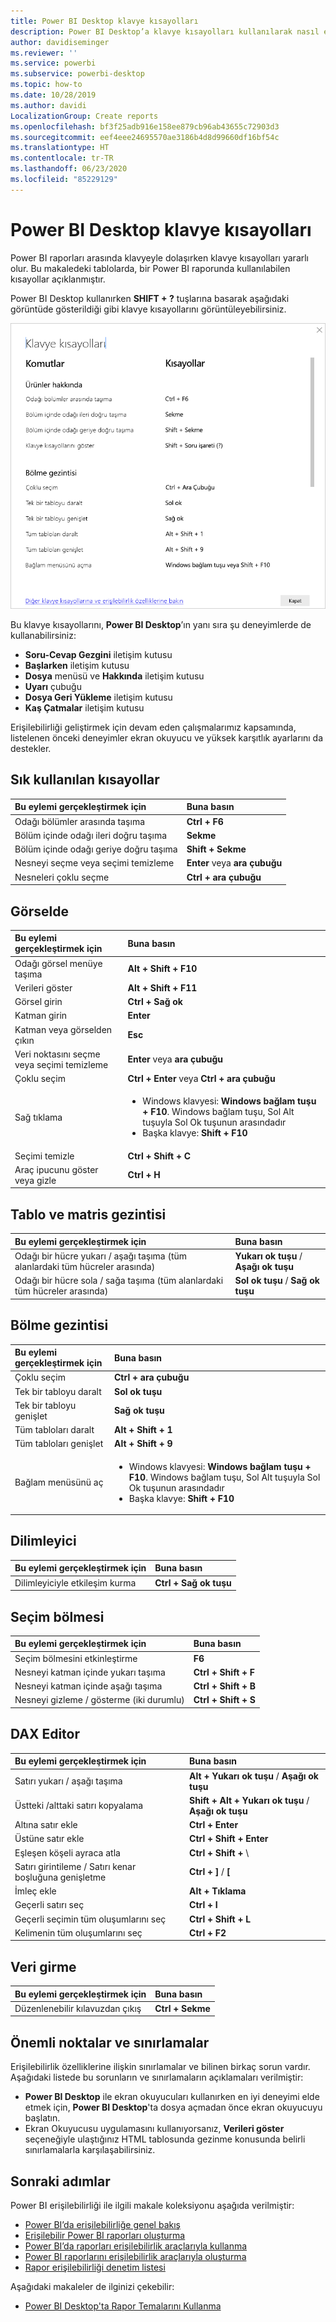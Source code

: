 ```yaml
---
title: Power BI Desktop klavye kısayolları
description: Power BI Desktop’a klavye kısayolları kullanılarak nasıl erişilebilir?
author: davidiseminger
ms.reviewer: ''
ms.service: powerbi
ms.subservice: powerbi-desktop
ms.topic: how-to
ms.date: 10/28/2019
ms.author: davidi
LocalizationGroup: Create reports
ms.openlocfilehash: bf3f25adb916e158ee879cb96ab43655c72903d3
ms.sourcegitcommit: eef4eee24695570ae3186b4d8d99660df16bf54c
ms.translationtype: HT
ms.contentlocale: tr-TR
ms.lasthandoff: 06/23/2020
ms.locfileid: "85229129"
---
```

# <a name="keyboard-shortcuts-in-power-bi-desktop"></a>Power BI Desktop klavye kısayolları

Power BI raporları arasında klavyeyle dolaşırken klavye kısayolları yararlı olur. Bu makaledeki tablolarda, bir Power BI raporunda kullanılabilen kısayollar açıklanmıştır. 

Power BI Desktop kullanırken **SHIFT + ?** tuşlarına basarak aşağıdaki görüntüde gösterildiği gibi klavye kısayollarını görüntüleyebilirsiniz.

![Power BI Desktop'ta Shift + ? tuşlarına basarak erişilebilirliğe yönelik klavye kısayollarını gösterebilirsiniz](media/desktop-accessibility/accessibility-03.png)

Bu klavye kısayollarını, **Power BI Desktop**’ın yanı sıra şu deneyimlerde de kullanabilirsiniz:

* **Soru-Cevap Gezgini** iletişim kutusu
* **Başlarken** iletişim kutusu
* **Dosya** menüsü ve **Hakkında** iletişim kutusu
* **Uyarı** çubuğu
* **Dosya Geri Yükleme** iletişim kutusu
* **Kaş Çatmalar** iletişim kutusu

Erişilebilirliği geliştirmek için devam eden çalışmalarımız kapsamında, listelenen önceki deneyimler ekran okuyucu ve yüksek karşıtlık ayarlarını da destekler.

## <a name="frequently-used-shortcuts"></a>Sık kullanılan kısayollar
| Bu eylemi gerçekleştirmek için           | Buna basın                |
| :------------------- | :------------------- |
| Odağı bölümler arasında taşıma  | **Ctrl + F6** |
| Bölüm içinde odağı ileri doğru taşıma | **Sekme**         |
| Bölüm içinde odağı geriye doğru taşıma | **Shift + Sekme** |
| Nesneyi seçme veya seçimi temizleme | **Enter** veya **ara çubuğu** |
| Nesneleri çoklu seçme | **Ctrl + ara çubuğu** |

## <a name="on-visual"></a>Görselde
| Bu eylemi gerçekleştirmek için           | Buna basın                |
| :------------------- | :------------------- |
| Odağı görsel menüye taşıma | **Alt + Shift + F10** |
| Verileri göster | **Alt + Shift + F11**  |
| Görsel girin | **Ctrl + Sağ ok** |
| Katman girin | **Enter** |
| Katman veya görselden çıkın | **Esc** |
| Veri noktasını seçme veya seçimi temizleme | **Enter** veya **ara çubuğu** |
| Çoklu seçim | **Ctrl + Enter** veya **Ctrl + ara çubuğu** |
| Sağ tıklama | <ul><li>Windows klavyesi: **Windows bağlam tuşu + F10**. Windows bağlam tuşu, Sol Alt tuşuyla Sol Ok tuşunun arasındadır</li><li>Başka klavye: **Shift + F10**</li></ul> |
| Seçimi temizle | **Ctrl + Shift + C** |
| Araç ipucunu göster veya gizle | **Ctrl + H** |

## <a name="table-and-matrix-navigation"></a>Tablo ve matris gezintisi
| Bu eylemi gerçekleştirmek için          | Buna basın                |
| :------------------- | :------------------- |
| Odağı bir hücre yukarı / aşağı taşıma (tüm alanlardaki tüm hücreler arasında)  | **Yukarı ok tuşu** / **Aşağı ok tuşu** |
| Odağı bir hücre sola / sağa taşıma (tüm alanlardaki tüm hücreler arasında)  | **Sol ok tuşu** / **Sağ ok tuşu** |

## <a name="pane-navigation"></a>Bölme gezintisi
| Bu eylemi gerçekleştirmek için           | Buna basın                |
| :------------------- | :------------------- |
| Çoklu seçim | **Ctrl + ara çubuğu** |
| Tek bir tabloyu daralt | **Sol ok tuşu** |
| Tek bir tabloyu genişlet | **Sağ ok tuşu** |
| Tüm tabloları daralt | **Alt + Shift + 1** |
| Tüm tabloları genişlet | **Alt + Shift + 9** |
| Bağlam menüsünü aç | <ul><li>Windows klavyesi: **Windows bağlam tuşu + F10**.  Windows bağlam tuşu, Sol Alt tuşuyla Sol Ok tuşunun arasındadır</li><li>Başka klavye: **Shift + F10**</li></ul> |

## <a name="slicer"></a>Dilimleyici
| Bu eylemi gerçekleştirmek için         | Buna basın                |
| :------------------- | :------------------- |
| Dilimleyiciyle etkileşim kurma | **Ctrl + Sağ ok tuşu** |

## <a name="selection-pane"></a>Seçim bölmesi
| Bu eylemi gerçekleştirmek için           | Buna basın                |
| :------------------- | :------------------- |
| Seçim bölmesini etkinleştirme | **F6** |
| Nesneyi katman içinde yukarı taşıma | **Ctrl + Shift + F** |
| Nesneyi katman içinde aşağı taşıma | **Ctrl + Shift + B** |
| Nesneyi gizleme / gösterme (iki durumlu) | **Ctrl + Shift + S** |

## <a name="dax-editor"></a>DAX Editor
| Bu eylemi gerçekleştirmek için          | Buna basın                |
| :------------------- | :------------------- |
| Satırı yukarı / aşağı taşıma | **Alt + Yukarı ok tuşu** / **Aşağı ok tuşu** |
| Üstteki /alttaki satırı kopyalama | **Shift + Alt + Yukarı ok tuşu** / **Aşağı ok tuşu** |
| Altına satır ekle | **Ctrl + Enter** |
| Üstüne satır ekle | **Ctrl + Shift + Enter** |
| Eşleşen köşeli ayraca atla | **Ctrl + Shift +**  \ |
| Satırı girintileme / Satırı kenar boşluğuna genişletme | **Ctrl + ]**  /  **[** |
| İmleç ekle | **Alt + Tıklama** |
| Geçerli satırı seç | **Ctrl + I** |
| Geçerli seçimin tüm oluşumlarını seç | **Ctrl + Shift + L** |
| Kelimenin tüm oluşumlarını seç | **Ctrl + F2** |

## <a name="enter-data"></a>Veri girme
| Bu eylemi gerçekleştirmek için           | Buna basın                |
| :------------------- | :------------------- |
| Düzenlenebilir kılavuzdan çıkış | **Ctrl + Sekme** |



## <a name="considerations-and-limitations"></a>Önemli noktalar ve sınırlamalar
Erişilebilirlik özelliklerine ilişkin sınırlamalar ve bilinen birkaç sorun vardır. Aşağıdaki listede bu sorunların ve sınırlamaların açıklamaları verilmiştir:

* **Power BI Desktop** ile ekran okuyucuları kullanırken en iyi deneyimi elde etmek için, **Power BI Desktop**'ta dosya açmadan önce ekran okuyucuyu başlatın.
* Ekran Okuyucusu uygulamasını kullanıyorsanız, **Verileri göster** seçeneğiyle ulaştığınız HTML tablosunda gezinme konusunda belirli sınırlamalarla karşılaşabilirsiniz.


## <a name="next-steps"></a>Sonraki adımlar

Power BI erişilebilirliği ile ilgili makale koleksiyonu aşağıda verilmiştir:

* [Power BI’da erişilebilirliğe genel bakış](desktop-accessibility-overview.md) 
* [Erişilebilir Power BI raporları oluşturma](desktop-accessibility-creating-reports.md) 
* [Power BI’da raporları erişilebilirlik araçlarıyla kullanma](desktop-accessibility-consuming-tools.md)
* [Power BI raporlarını erişilebilirlik araçlarıyla oluşturma](desktop-accessibility-creating-tools.md)
* [Rapor erişilebilirliği denetim listesi](desktop-accessibility-creating-reports.md#report-accessibility-checklist)

Aşağıdaki makaleler de ilginizi çekebilir:

* [Power BI Desktop'ta Rapor Temalarını Kullanma](desktop-report-themes.md)


